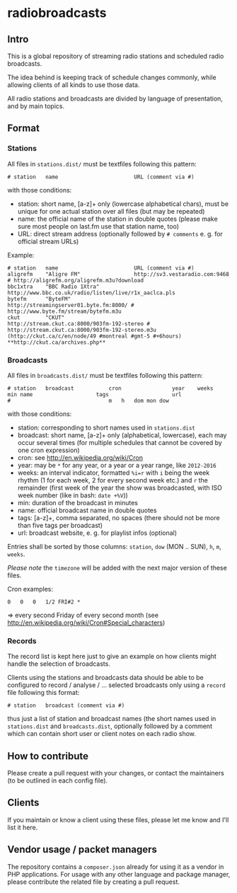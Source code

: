 # radiobroadcasts

## Intro

This is a global repository of streaming radio stations and scheduled radio
broadcasts.

The idea behind is keeping track of schedule changes commonly, while allowing
clients of all kinds to use those data.

All radio stations and broadcasts are divided by language of presentation, and
by main topics.

## Format

### Stations

All files in `stations.dist/` must be textfiles following this pattern:

~~~~
# station   name                        URL (comment via #)
~~~~

with those conditions:

* station: short name, [a-z]+ only (lowercase alphabetical chars), must be
  unique for one actual station over all files (but may be repeated)
* name: the official name of the station in double quotes (please make sure
  most people on last.fm use that station name, too)
* URL: direct stream address (optionally followed by `# comments` e. g. for
  official stream URLs)

Example:

~~~~
# station   name                        URL (comment via #)
aligrefm    "Aligre FM"                 http://sv3.vestaradio.com:9468 # http://aligrefm.org/aligrefm.m3u?download
bbc1xtra    "BBC Radio 1Xtra"           http://www.bbc.co.uk/radio/listen/live/r1x_aaclca.pls
bytefm      "ByteFM"                    http://streamingserver01.byte.fm:8000/ # http://www.byte.fm/stream/bytefm.m3u
ckut        "CKUT"                      http://stream.ckut.ca:8000/903fm-192-stereo # http://stream.ckut.ca:8000/903fm-192-stereo.m3u (http://ckut.ca/c/en/node/49 #montreal #gmt-5 #+6hours) **http://ckut.ca/archives.php**
~~~~

### Broadcasts

All files in `broadcasts.dist/` must be textfiles following this pattern:

~~~~
# station   broadcast           cron                year    weeks   min name                    tags                    url
#                               m   h   dom mon dow
~~~~

with those conditions:

* station: corresponding to short names used in `stations.dist`
* broadcast: short name, [a-z]+ only (alphabetical, lowercase), each may occur
  several times (for multiple schedules that cannot be covered by one cron
  expression)
* cron: see <http://en.wikipedia.org/wiki/Cron>
* year: may be `*` for any year, or a year or a year range, like `2012-2016`
* weeks: an interval indicator, formatted `%i=r` with `i` being the week rhythm
  (1 for each week, 2 for every second week etc.) and `r` the remainder (first
  week of the year the show was broadcasted, with ISO week number (like in
  bash: `date +%V`))
* min: duration of the broadcast in minutes
* name: official broadcast name in double quotes
* tags: [a-z]+, comma separated, no spaces (there should not be more than five
  tags per broadcast)
* url: broadcast website, e. g. for playlist infos (optional)

Entries shall be sorted by those columns: `station`, `dow` (MON .. SUN), `h`, `m`, `weeks`.

*Please note* the `timezone` will be added with the next major version of these files.

Cron examples:

~~~~
0   0   0   1/2 FRI#2 *
~~~~

=> every second Friday of every second month (see <http://en.wikipedia.org/wiki/Cron#Special_characters>)

### Records

The record list is kept here just to give an example on how clients might
handle the selection of broadcasts.

Clients using the stations and broadcasts data should be able to be configured
to record / analyse / ... selected broadcasts only using a `record` file
following this format:

~~~~
# station   broadcast (comment via #)
~~~~

thus just a list of station and broadcast names (the short names used in
`stations.dist` and `broadcasts.dist`, optionally followed by a comment which
can contain short user or client notes on each radio show.

## How to contribute

Please create a pull request with your changes, or contact the maintainers (to
be outlined in each config file).

## Clients

If you maintain or know a client using these files, please let me know and I'll
list it here.

## Vendor usage / packet managers

The repository contains a `composer.json` already for using it as a vendor in
PHP applications. For usage with any other language and package manager, please
contribute the related file by creating a pull request.

